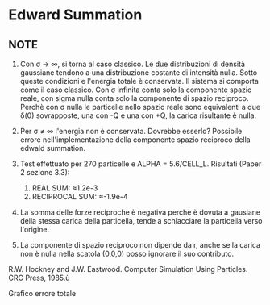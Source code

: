 # Edward Summation

## NOTE

1. Con σ → ∞, si torna al caso classico. Le due distribuzioni di densità gaussiane tendono a una distribuzione costante di intensità nulla. Sotto queste condizioni e l'energia totale è conservata. Il sistema si comporta come il caso classico. Con σ infinita conta solo la componente spazio reale, con sigma nulla conta solo la componente di spazio reciproco. Perchè con σ nulla le particelle nello spazio reale sono equivalenti a due δ(0) sovrapposte, una con -Q e una con +Q, la carica risultante è nulla.

2. Per σ ≠ ∞ l'energia non è conservata. Dovrebbe esserlo? Possibile errore nell'implementazione della componente spazio reciproco della edwald summation.

3. Test effettuato per 270 particelle e ALPHA = 5.6/CELL_L. Risultati (Paper 2 sezione 3.3):

   1. REAL SUM: ≈1.2e-3
   2. RECIPROCAL SUM: ≈-1.9e-4

4. La somma delle forze reciproche è negativa perchè è dovuta a gausiane della stessa carica della particella, tende a schiacciare la particella verso l'origine.

5. La componente di spazio reciproco non dipende da r, anche se la carica non è nulla nella scatola (0,0,0) posso ignorare il suo contributo.

R.W. Hockney and J.W. Eastwood. Computer Simulation Using Particles. CRC Press, 1985.ù



Grafico errore totale 
